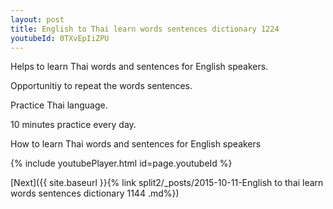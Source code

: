 ```yaml
---
layout: post
title: English to Thai learn words sentences dictionary 1224 
youtubeId: 0TXvEpIiZPU
---
```

 
 
Helps to learn Thai words and sentences for English speakers.

Opportunitiy to repeat the words sentences. 

Practice Thai language. 
 
10 minutes practice every day. 
 
How to learn Thai words and sentences for English speakers 
 
{% include youtubePlayer.html id=page.youtubeId %}
 
 
[Next]({{ site.baseurl }}{% link  split2/_posts/2015-10-11-English to thai learn words sentences dictionary 1144 .md%})
 

